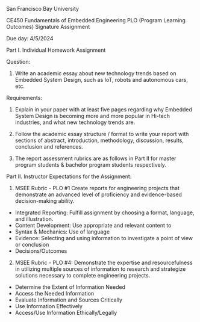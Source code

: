             
San Francisco Bay University

CE450 Fundamentals of Embedded Engineering
PLO (Program Learning Outcomes) Signature Assignment

Due day: 4/5/2024

Part I. Individual Homework Assignment 

Question:  

1.	Write an academic essay about new technology trends based on Embedded System Design, such as IoT, robots and autonomous cars, etc.  

Requirements: 

1.	Explain in your paper with at least five pages regarding why Embedded System Design is becoming more and more popular in Hi-tech industries, and what new technology trends are.  

2.	Follow the academic essay structure / format to write your report with sections of abstract, introduction, methodology, discussion, results, conclusion and references. 

3.	The report assessment rubrics are as follows in Part II for master program students & bachelor program students respectively. 

Part II. Instructor Expectations for the Assignment:

1.	MSEE Rubric - PLO #1 Create reports for engineering projects that demonstrate an advanced level of proficiency and evidence-based decision-making ability.

-	Integrated Reporting: Fulfill assignment by choosing a format, language, and illustration.
-	Content Development: Use appropriate and relevant content to
-	Syntax & Mechanics: Use of language
-	Evidence: Selecting and using information to investigate a point of view or conclusion
-	Decisions/Outcomes

2.	MSEE Rubric - PLO #4:  Demonstrate the expertise and resourcefulness in utilizing multiple sources of information to research and strategize solutions necessary to complete engineering projects.

-	Determine the Extent of Information Needed
-	Access the Needed Information
-	Evaluate Information and Sources Critically
-	Use Information Effectively
-	Access/Use Information Ethically/Legally
